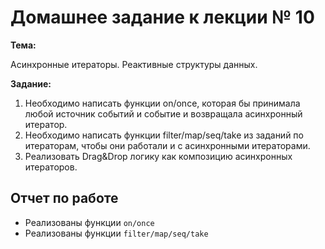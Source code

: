 # Домашнее задание к лекции № 10

**Тема:**

Асинхронные итераторы. Реактивные структуры данных.

**Задание:**

1. Необходимо написать функции on/once, которая бы принимала любой источник событий и событие и возвращала асинхронный итератор.
2. Необходимо написать функции filter/map/seq/take из заданий по итераторам, чтобы они работали и с асинхронными итераторами.
3. Реализовать Drag&Drop логику как композицию асинхронных итераторов.

## Отчет по работе

- Реализованы функции `on/once`
- Реализованы функции `filter/map/seq/take`
